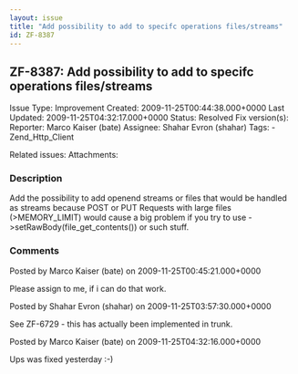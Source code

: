 ```yaml
---
layout: issue
title: "Add possibility to add to specifc operations files/streams"
id: ZF-8387
---
```


ZF-8387: Add possibility to add to specifc operations files/streams
-------------------------------------------------------------------

 Issue Type: Improvement Created: 2009-11-25T00:44:38.000+0000 Last Updated: 2009-11-25T04:32:17.000+0000 Status: Resolved Fix version(s): 
 Reporter:  Marco Kaiser (bate)  Assignee:  Shahar Evron (shahar)  Tags: - Zend\_Http\_Client
 
 Related issues: 
 Attachments: 
### Description

Add the possibility to add openend streams or files that would be handled as streams because POST or PUT Requests with large files (>MEMORY\_LIMIT) would cause a big problem if you try to use ->setRawBody(file\_get\_contents()) or such stuff.

 

 

### Comments

Posted by Marco Kaiser (bate) on 2009-11-25T00:45:21.000+0000

Please assign to me, if i can do that work.

 

 

Posted by Shahar Evron (shahar) on 2009-11-25T03:57:30.000+0000

See ZF-6729 - this has actually been implemented in trunk.

 

 

Posted by Marco Kaiser (bate) on 2009-11-25T04:32:16.000+0000

Ups was fixed yesterday :-)

 

 
